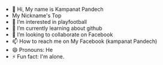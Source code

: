 - 👋 Hi, My name is Kampanat Pandech
- My Nickname's Top
- 👀 I’m interested in playfootball
- 🌱 I’m currently learning about github
- 💞️ I’m looking to collaborate on Facebook
- 📫 How to reach me on My Facebook (kampanat Pandech)
- 😄 Pronouns: He
- ⚡ Fun fact: I'm alone.

<!---
Top2309/Top2309 is a ✨ special ✨ repository because its `README.md` (this file) appears on your GitHub profile.
You can click the Preview link to take a look at your changes.
--->
